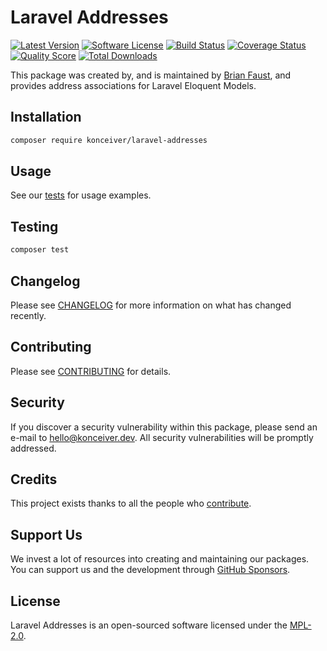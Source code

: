 # Laravel Addresses

[![Latest Version](https://badgen.net/packagist/v/konceiver/laravel-addresses)](https://packagist.org/packages/konceiver/laravel-addresses)
[![Software License](https://badgen.net/packagist/license/konceiver/laravel-addresses)](https://packagist.org/packages/konceiver/laravel-addresses)
[![Build Status](https://img.shields.io/github/workflow/status/konceiver/laravel-addresses/run-tests?label=tests)](https://github.com/konceiver/laravel-addresses/actions?query=workflow%3Arun-tests+branch%3Amaster)
[![Coverage Status](https://badgen.net/codeclimate/coverage/konceiver/laravel-addresses)](https://codeclimate.com/github/konceiver/laravel-addresses)
[![Quality Score](https://badgen.net/codeclimate/maintainability/konceiver/laravel-addresses)](https://codeclimate.com/github/konceiver/laravel-addresses)
[![Total Downloads](https://badgen.net/packagist/dt/konceiver/laravel-addresses)](https://packagist.org/packages/konceiver/laravel-addresses)

This package was created by, and is maintained by [Brian Faust](https://github.com/faustbrian), and provides address associations for Laravel Eloquent Models.

## Installation

```bash
composer require konceiver/laravel-addresses
```

## Usage

See our [tests](https://github.com/konceiver/laravel-addresses/tree/master/tests) for usage examples.

## Testing

``` bash
composer test
```

## Changelog

Please see [CHANGELOG](CHANGELOG.md) for more information on what has changed recently.

## Contributing

Please see [CONTRIBUTING](CONTRIBUTING.md) for details.

## Security

If you discover a security vulnerability within this package, please send an e-mail to hello@konceiver.dev. All security vulnerabilities will be promptly addressed.

## Credits

This project exists thanks to all the people who [contribute](../../contributors).

## Support Us

We invest a lot of resources into creating and maintaining our packages. You can support us and the development through [GitHub Sponsors](https://github.com/sponsors/faustbrian).

## License

Laravel Addresses is an open-sourced software licensed under the [MPL-2.0](LICENSE.md).
